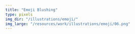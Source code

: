 ```yaml
---
title: "Emoji Blushing"
type: pixels
img_dir: "/illustrations/emoji/"
img_large: "/resources/work/illustrations/emoji/06.png"
---
```


